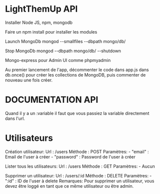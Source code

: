 # LightThemUp API

Installer Node JS, npm, mongodb

Faire un npm install pour installer les modules

Launch MongoDb
mongod --smallfiles --dbpath mongo/db/

Stop MongoDb
mongod --dbpath mongo/db/ --shutdown


Mongo-express pour Admin UI comme phpmyadmin

Au premier lancement de l'app, décommenter le code dans app.js dans db.once() pour créer les collections de MongoDB, puis commenter de nouveau une fois créer.

# DOCUMENTATION API

Quand il y a un :variable il faut que vous passiez la variable directement dans l'url.

# Utilisateurs

Création utilisateur:
  Url : /users
  Méthode : POST
  Paramètres:
              - "email" : Email de l'user à créer
              - "password" : Password de l'user à créer

Lister tous les utilisateurs:
  Url : /users
  Méthode : GET
  Paramètres: - Aucun

Supprimer un  utilisateur:
  Url : /users/:id
  Méthode : DELETE
  Paramètres:
              - ":id" : ID de l'user à delete
  Remarques: Pour supprimer un utilisateur, vous devez être loggé en tant que ce même utilisateur ou être admin.
